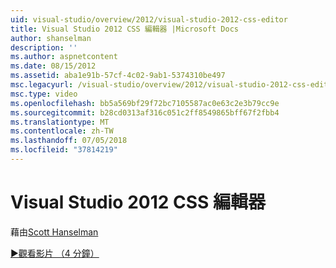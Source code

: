 ```yaml
---
uid: visual-studio/overview/2012/visual-studio-2012-css-editor
title: Visual Studio 2012 CSS 編輯器 |Microsoft Docs
author: shanselman
description: ''
ms.author: aspnetcontent
ms.date: 08/15/2012
ms.assetid: aba1e91b-57cf-4c02-9ab1-5374310be497
msc.legacyurl: /visual-studio/overview/2012/visual-studio-2012-css-editor
msc.type: video
ms.openlocfilehash: bb5a569bf29f72bc7105587ac0e63c2e3b79cc9e
ms.sourcegitcommit: b28cd0313af316c051c2ff8549865bff67f2fbb4
ms.translationtype: MT
ms.contentlocale: zh-TW
ms.lasthandoff: 07/05/2018
ms.locfileid: "37814219"
---
```

<a name="visual-studio-2012-css-editor"></a>Visual Studio 2012 CSS 編輯器
====================
藉由[Scott Hanselman](https://github.com/shanselman)

[&#9654;觀看影片 （4 分鐘）](https://channel9.msdn.com/Blogs/ASP-NET-Site-Videos/visual-studio-2012-css-editor)
